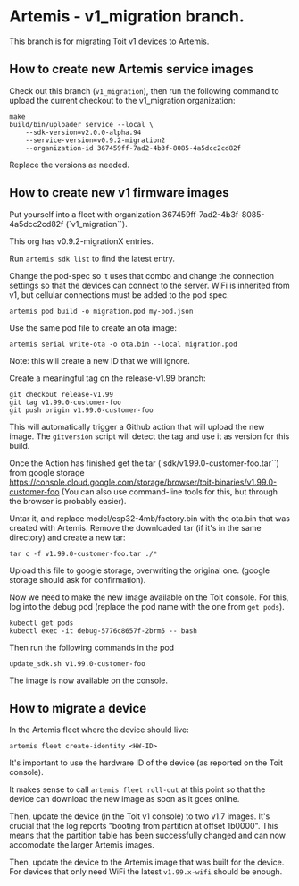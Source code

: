 # Artemis - v1_migration branch.

This branch is for migrating Toit v1 devices to Artemis.

## How to create new Artemis service images

Check out this branch (`v1_migration`), then run the following
command to upload the current checkout to the v1_migration organization:

```
make
build/bin/uploader service --local \
    --sdk-version=v2.0.0-alpha.94
    --service-version=v0.9.2-migration2
    --organization-id 367459ff-7ad2-4b3f-8085-4a5dcc2cd82f
```
Replace the versions as needed.

## How to create new v1 firmware images

Put yourself into a fleet with organization 367459ff-7ad2-4b3f-8085-4a5dcc2cd82f (`v1_migration``).

This org has v0.9.2-migrationX entries.

Run `artemis sdk list` to find the latest entry.

Change the pod-spec so it uses that combo and change the connection settings
so that the devices can connect to the server. WiFi is inherited from v1, but
cellular connections must be added to the pod spec.

```
artemis pod build -o migration.pod my-pod.json
```

Use the same pod file to create an ota image:
```
artemis serial write-ota -o ota.bin --local migration.pod
```
Note: this will create a new ID that we will ignore.

Create a meaningful tag on the release-v1.99 branch:
```
git checkout release-v1.99
git tag v1.99.0-customer-foo
git push origin v1.99.0-customer-foo
```

This will automatically trigger a Github action that will upload the
new image. The `gitversion` script will detect the tag and use it
as version for this build.

Once the Action has finished get the tar (`sdk/v1.99.0-customer-foo.tar``) from google storage
https://console.cloud.google.com/storage/browser/toit-binaries/v1.99.0-customer-foo
(You can also use command-line tools for this, but through the browser is probably easier).

Untar it, and replace model/esp32-4mb/factory.bin with the ota.bin that was created with Artemis.
Remove the downloaded tar (if it's in the same directory) and create a new tar:
```
tar c -f v1.99.0-customer-foo.tar ./*
```

Upload this file to google storage, overwriting the original one. (google storage should
ask for confirmation).

Now we need to make the new image available on the Toit console. For this, log into
the debug pod (replace the pod name with the one from `get pods`).

```
kubectl get pods
kubectl exec -it debug-5776c8657f-2brm5 -- bash
```

Then run the following commands in the pod
```
update_sdk.sh v1.99.0-customer-foo
```

The image is now available on the console.

## How to migrate a device

In the Artemis fleet where the device should live:
```
artemis fleet create-identity <HW-ID>
```
It's important to use the hardware ID of the device (as reported on the Toit console).

It makes sense to call `artemis fleet roll-out` at this point so that the device
can download the new image as soon as it goes online.

Then, update the device (in the Toit v1 console) to two v1.7 images. It's
crucial that the log reports "booting from partition at offset 1b0000".
This means that the partition table has been successfully changed and can now
accomodate the larger Artemis images.

Then, update the device to the Artemis image that was built for the device.
For devices that only need WiFi the latest `v1.99.x-wifi` should be enough.
